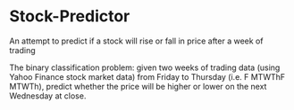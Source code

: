 # Stock-Predictor
An attempt to predict if a stock will rise or fall in price after a week of trading

The binary classification problem: given two weeks of trading data (using Yahoo Finance stock market data) from Friday to Thursday (i.e. F MTWThF MTWTh), predict whether the price will be higher or lower on the next Wednesday at close.
